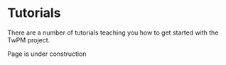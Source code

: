 # Tutorials

There are a number of tutorials teaching you how to get started with the TwPM
project.

Page is under construction
